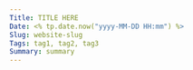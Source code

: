 ```yaml
---
Title: TITLE HERE
Date: <% tp.date.now("yyyy-MM-DD HH:mm") %> 
Slug: website-slug
Tags: tag1, tag2, tag3
Summary: summary
---
```

